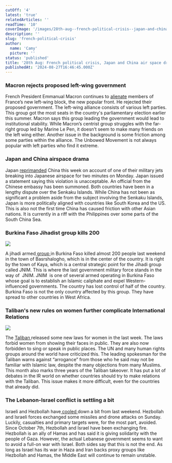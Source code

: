 ```yaml
---
cutOff: '4'
latest: 'true'
relatedArticles: ''
readTime: '10'
coverImage: '/images/28th-aug--french-political-crisis--japan-and-china-air-space-drama-a-g5OT.webp'
description: ''
slug: 'french-political-crisis'
author:
  name: 'Camy'
  picture: ''
status: 'published'
title: '28th Aug: French political crisis, Japan and China air space drama'
publishedAt: '2024-08-27T16:46:45.000Z'
---
```


### Macron rejects proposed left-wing government

French President Emmanual Macron continues to [alienate](https://www.dw.com/en/anger-after-macron-rejects-france-left-wing-government/a-70055758) members of France’s new left-wing block, the new popular front. He rejected their proposed government. The left-wing alliance consists of various left parties. This group got the most seats in the country's parliamentary election earlier this summer. Macron says this group leading the government would lead to institutional stability. While Macron’s centrist group struggles with the far-right group led by Marine Le Pen, it doesn’t seem to make many friends on the left wing either. Another issue in the background is some friction among some parties within the alliance. The Unbowed Movement is not always popular with left parties who find it extreme.

### Japan and China airspace drama

Japan [reprimanded](https://www.bbc.com/news/articles/c4gv4zede8jo) China this week on account of one of their military jets breaking into Japanese airspace for two minutes on Monday. Japan issued a statement saying this violation is unacceptable. An official from the Chinese embassy has been summoned. Both countries have been in a lengthy dispute over the Senkaku Islands. While China has not been as significant a problem aside from the subject involving the Senkaku Islands, Japan is more politically aligned with countries like South Korea and the US. This is also not the first time China has caused friction with other Asian nations. It is currently in a riff with the Philippines over some parts of the South China Sea. 

### Burkina Faso Jihadist group kills 200

![](/images/28th-aug--french-political-crisis--japan-and-china-air-space-drama-a--2--czNj.webp)

A jihadi armed[ group ](https://www.aljazeera.com/news/2024/8/26/nearly-200-people-dead-whats-behind-armed-attacks-in-burkina-faso)in Burkina Faso killed almost 200 people last weekend in the town of Basrshalogho, which is in the center of the country. It is right by the town of Kaya, which is a central strategic point for the Jihadi group called JNIM. This is where the last government military force stands in the way of  JNIM. JNIM  is one of several armed operating in Burkina Faso whose goal is to establish an Islamic caliphate and expel Western-influenced governments. The country has lost control of half of the country. Burkina Faso is not the only country affected by this group. They have spread to other countries in West Africa. 

### Taliban's new rules on women further complicate International Relations

![](/images/28th-aug--french-political-crisis--japan-and-china-air-space-drama-b-AxND.webp)

The [Taliban ](https://apnews.com/article/taliban-afghanistan-women-vice-virtue-law-8be7e4ebbe8012a1290f6d5292f781e3)released some new laws for women in the last week. The laws forbid women from showing their faces in public. They are also now forbidden to sing or speak in public places. The UN and many human rights groups around the world have criticized this. The leading spokesman for the Taliban warns against “arrogance” from those who he said may not be familiar with Islamic law, despite the many objections from many Muslims. This month also marks three years of the Taliban takeover. It has put a lot of debates in the IR world on whether countries should try to make relations with the Taliban. This issue makes it more difficult, even for the countries that already did.

### The Lebanon-Israel conflict is settling a bit

Israeli and Hezbollah have[ cooled ](https://www.bbc.com/news/articles/c4gv4zede8jo)down a bit from last weekend. Hezbollah and Israeli forces exchanged some missiles and drone attacks on Sunday. Luckily, casualties and primary targets were, for the most part, avoided. Since October 7th, Hezbollah and Israel have been exchanging fire. Hezbollah is an ally of Hamas and has said it is giving solidarity with the people of Gaza. However, the actual Lebanese government seems to want to avoid a full-on war with Israel. Both sides say that this is not the end. As long as Israel has its war in Haza and Iran backs proxy groups like Hezbollah and Hamas, the Middle East will continue to remain unstable.
